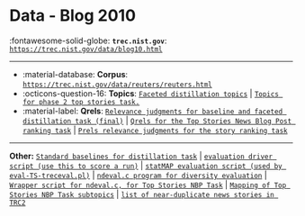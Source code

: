 # Data - Blog 2010 

:fontawesome-solid-globe: **`trec.nist.gov`**: [`https://trec.nist.gov/data/blog10.html`](https://trec.nist.gov/data/blog10.html)

---

- :material-database: **Corpus**: [`https://trec.nist.gov/data/reuters/reuters.html`](https://trec.nist.gov/data/reuters/reuters.html)
- :octicons-question-16: **Topics**: [`Faceted distillation topics`](https://trec.nist.gov/data/blog/10/10.blog.distillation-topics.xml) | [`Topics for phase 2 top stories task.`](https://trec.nist.gov/data/blog/10/10.top-stories.blog.topics.1-68)
- :material-label: **Qrels**: [`Relevance judgments for baseline and faceted distillation task (final)`](https://trec.nist.gov/data/blog/10/10.distillation-qrels.final) | [`Qrels for the Top Stories News Blog Post ranking task`](https://trec.nist.gov/data/blog/10/10.top-stories.blog.qrels) | [`Prels relevance judgments for the story ranking task`](https://trec.nist.gov/data/blog/10/TS10_Binary.prels)


---

**Other:** [`Standard baselines for distillation task`](https://trec.nist.gov/data/blog/10/baselines.tar.gz) | [`evaluation driver script (use this to score a run)`](https://trec.nist.gov/data/blog/10/eval-TS-treceval.pl) | [`statMAP evaluation script (used by eval-TS-treceval.pl)`](https://trec.nist.gov/data/blog/10/statAP_MQ_eval_v4.pl) | [`ndeval.c program for diversity evaluation`](https://trec.nist.gov/data/web/10/ndeval.c) | [`Wrapper script for ndeval.c, for Top Stories NBP Task`](https://trec.nist.gov/data/blog/10/ndeval_blog2010_nbprt.pl) | [`Mapping of Top Stories NBP Task subtopics`](https://trec.nist.gov/data/blog/10/newsblogpost.attributes) | [`list of near-duplicate news stories in TRC2`](https://trec.nist.gov/data/blog/10/TS10_eqclasses)
